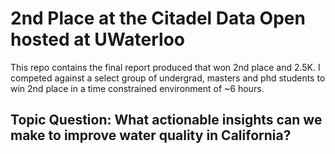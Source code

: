 # 2nd Place at the Citadel Data Open hosted at UWaterloo

This repo contains the final report produced that won 2nd place and 2.5K. I competed against a select group of undergrad, masters and phd students to win 2nd place in a time constrained environment of ~6 hours. 

## Topic Question: What actionable insights can we make to improve water quality in California? 


